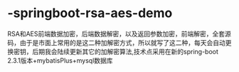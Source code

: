 # -springboot-rsa-aes-demo
RSA和AES前端数据加密，后端数据解密，以及返回参数加密，前端解密，全套源码，由于是市面上常用的是这二种加解密方式，所以就写了这二种，每天会自动更换密钥，后期我会陆续更新其它的加解密算法,技术点采用在新的spring-boot 2.3.1版本+mybatisPlus+mysql数据库
